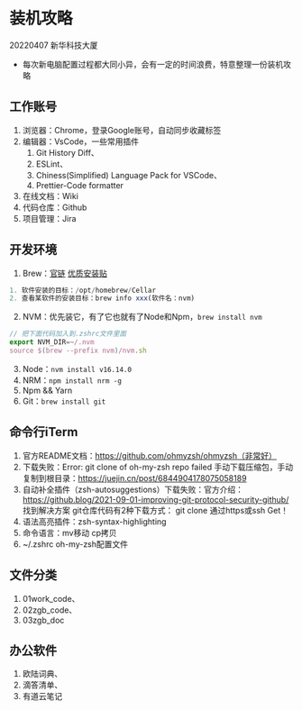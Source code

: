 # 装机攻略
20220407 新华科技大厦
* 每次新电脑配置过程都大同小异，会有一定的时间浪费，特意整理一份装机攻略
## 工作账号
1. 浏览器：Chrome，登录Google账号，自动同步收藏标签
2. 编辑器：VsCode，一些常用插件
    1. Git History Diff、
    2. ESLint、
    3. Chiness(Simplified) Language Pack for VSCode、
    4. Prettier-Code formatter
3. 在线文档：Wiki
4. 代码仓库：Github
5. 项目管理：Jira

## 开发环境
1. Brew：[官链](https://brew.sh/index_zh-cn) [优质安装贴](https://zhuanlan.zhihu.com/p/111014448)
```js
1. 软件安装的目标：/opt/homebrew/Cellar
2. 查看某软件的安装目标：brew info xxx(软件名：nvm)
```
2. NVM：优先装它，有了它也就有了Node和Npm，`brew install nvm`
```js
// 把下面代码加入到.zshrc文件里面
export NVM_DIR=~/.nvm
source $(brew --prefix nvm)/nvm.sh
```
3. Node：`nvm install v16.14.0`
4. NRM：`npm install nrm -g`
5. Npm && Yarn
6. Git：`brew install git`

## 命令行iTerm
1. 官方README文档：https://github.com/ohmyzsh/ohmyzsh（非常好）
2. 下载失败：Error: git clone of oh-my-zsh repo failed
    手动下载压缩包，手动复制到根目录：https://juejin.cn/post/6844904178075058189
3. 自动补全插件（zsh-autosuggestions）下载失败：官方介绍：https://github.blog/2021-09-01-improving-git-protocol-security-github/ 找到解决方案
    git仓库代码有2种下载方式：
        git clone 通过https或ssh Get！
4. 语法高亮插件：zsh-syntax-highlighting
5. 命令语言：mv移动 cp拷贝
6. ~/.zshrc oh-my-zsh配置文件

## 文件分类
1. 01work_code、
2. 02zgb_code、
3. 03zgb_doc

## 办公软件
1. 欧陆词典、
2. 滴答清单、
3. 有道云笔记